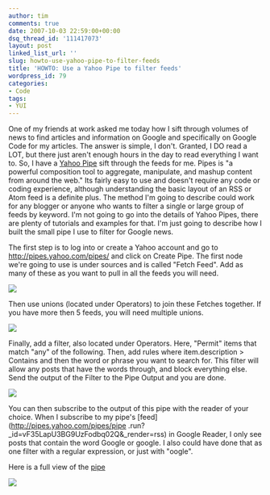 ```yaml
---
author: tim
comments: true
date: 2007-10-03 22:59:00+00:00
dsq_thread_id: '111417073'
layout: post
linked_list_url: ''
slug: howto-use-yahoo-pipe-to-filter-feeds
title: 'HOWTO: Use a Yahoo Pipe to filter feeds'
wordpress_id: 79
categories:
- Code
tags:
- YUI
---
```


One of my friends at work asked me today how I sift through volumes of news to
find articles and information on Google and specifically on Google Code for my
articles. The answer is simple, I don't. Granted, I DO read a LOT, but there
just aren't enough hours in the day to read everything I want to. So, I have a
[Yahoo Pipe](http://pipes.yahoo.com/pipes/) sift through the feeds for me.
Pipes is "a powerful composition tool to aggregate, manipulate, and mashup
content from around the web." Its fairly easy to use and doesn't require any
code or coding experience, although understanding the basic layout of an RSS
or Atom feed is a definite plus. The method I'm going to describe could work
for any blogger or anyone who wants to filter a single or large group of feeds
by keyword. I'm not going to go into the details of Yahoo Pipes, there are
plenty of tutorials and examples for that. I'm just going to describe how I
built the small pipe I use to filter for Google news.  
  
The first step is to log into or create a Yahoo account and go to
<http://pipes.yahoo.com/pipes/> and click on Create Pipe. The first node we're
going to use is under sources and is called "Fetch Feed". Add as many of these
as you want to pull in all the feeds you will need.  
  
![](http://lh6.google.com/timothy.broder/RwQeq2uGXrI/AAAAAAAAMTE/_APNQgTsUMQ/s400/pipe1.jpg?imgdl=1)  
  
Then use unions (located under Operators) to join these Fetches together. If
you have more then 5 feeds, you will need multiple unions.  
  
  
  
![](http://lh6.google.com/timothy.broder/RwQeq2uGXsI/AAAAAAAAMTM/uKp3MSfdtUg/s400/pipe2.jpg?imgdl=1)  
  
Finally, add a filter, also located under Operators. Here, "Permit" items that
match "any" of the following. Then, add rules where item.description >
Contains and then the word or phrase you want to search for. This filter will
allow any posts that have the words through, and block everything else. Send
the output of the Filter to the Pipe Output and you are done.  
  
![](http://lh6.google.com/timothy.broder/RwQeq2uGXtI/AAAAAAAAMTU/zrI8IloMhiw/s400/pipe3.jpg?imgdl=1)  
  
You can then subscribe to the output of this pipe with the reader of your
choice. When I subscribe to my pipe's [feed](http://pipes.yahoo.com/pipes/pipe
.run?_id=vF35LapU3BG9UzFodbq02Q&_render=rss) in Google Reader, I only see
posts that contain the word Google or google. I also could have done that as
one filter with a regular expression, or just with "oogle".  
  
Here is a full view of the
[pipe](http://pipes.yahoo.com/pipes/pipe.info?_id=vF35LapU3BG9UzFodbq02Q)  
  
![](http://lh6.google.com/timothy.broder/RwQeq2uGXuI/AAAAAAAAMTc/RAnjUutsd5A/s400/pipe4.jpg?imgdl=1)  
  

